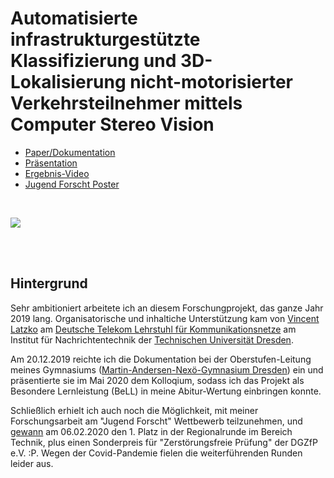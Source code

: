 # Automatisierte infrastrukturgestützte Klassifizierung und 3D-Lokalisierung nicht-motorisierter Verkehrsteilnehmer mittels Computer Stereo Vision


+ [Paper/Dokumentation](1_bell_dokumentation_(paper)/Dokumentation.pdf)
+ [Präsentation](2_präsentation/2020-05%20-%20BeLL%20Haiduk.pdf)
+ [Ergebnis-Video](3_ergebnis_video/visualisierung_all.mp4)
+ [Jugend Forscht Poster](3D-Lokalisierung%20nicht-motorisierter%20Verkehrsteilnehmer%20mittels%20Computer%20Stereo%20Vision.pdf)

<br>

![](3_ergebnis_video/visualisierung_all.gif)

<br><br>


## Hintergrund
Sehr ambitioniert arbeitete ich an diesem Forschungprojekt, das ganze Jahr 2019 lang. Organisatorische und inhaltiche Unterstützung kam von [Vincent Latzko](https://cn.ifn.et.tu-dresden.de/chair/staff/vincent-latzko/) am [Deutsche Telekom Lehrstuhl für Kommunikationsnetze](https://cn.ifn.et.tu-dresden.de) am Institut für Nachrichtentechnik der [Technischen Universität Dresden](https://tu-dresden.de).

Am 20.12.2019 reichte ich die Dokumentation bei der Oberstufen-Leitung meines Gymnasiums ([Martin-Andersen-Nexö-Gymnasium Dresden](https://manos-dresden.de)) ein und präsentierte sie im Mai 2020 dem Kolloqium, sodass ich das Projekt als Besondere Lernleistung (BeLL) in meine Abitur-Wertung einbringen konnte.

Schließlich erhielt ich auch noch die Möglichkeit, mit meiner Forschungsarbeit am "Jugend Forscht" Wettbewerb teilzunehmen, und [gewann](https://jufo-dresden.de/projekt/teilnehmer/technik/T4) am 06.02.2020 den 1. Platz in der Regionalrunde im Bereich Technik, plus einen Sonderpreis für "Zerstörungsfreie Prüfung" der DGZfP e.V. :P. Wegen der Covid-Pandemie fielen die weiterführenden Runden leider aus.

